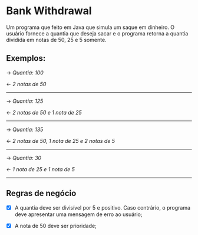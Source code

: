 # Bank Withdrawal

Um programa que feito em Java que simula um saque em dinheiro. O usuário fornece a quantia que deseja sacar e o programa retorna
a quantia dividida em notas de 50, 25 e 5 somente.

## Exemplos:

-> *Quantia: 100*

<- *2 notas de 50*

---

-> *Quantia: 125*

<- *2 notas de 50 e 1 nota de 25*

---

-> *Quantia: 135*

<- *2 notas de 50, 1 nota de 25 e 2 notas de 5*

---

-> *Quantia: 30*

<- *1 nota de 25 e 1 nota de 5*

---

## Regras de negócio

- [x] A quantia deve ser divisível por 5 e positivo. Caso contrário, o programa
  deve apresentar
  uma mensagem de erro ao usuário;

- [x] A nota de 50 deve ser prioridade;

